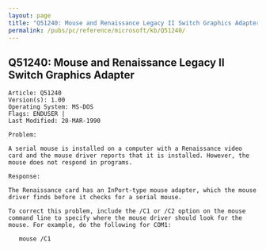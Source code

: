 ```yaml
---
layout: page
title: "Q51240: Mouse and Renaissance Legacy II Switch Graphics Adapter"
permalink: /pubs/pc/reference/microsoft/kb/Q51240/
---
```


## Q51240: Mouse and Renaissance Legacy II Switch Graphics Adapter

	Article: Q51240
	Version(s): 1.00
	Operating System: MS-DOS
	Flags: ENDUSER |
	Last Modified: 20-MAR-1990
	
	Problem:
	
	A serial mouse is installed on a computer with a Renaissance video
	card and the mouse driver reports that it is installed. However, the
	mouse does not respond in programs.
	
	Response:
	
	The Renaissance card has an InPort-type mouse adapter, which the mouse
	driver finds before it checks for a serial mouse.
	
	To correct this problem, include the /C1 or /C2 option on the mouse
	command line to specify where the mouse driver should look for the
	mouse. For example, do the following for COM1:
	
	   mouse /C1
